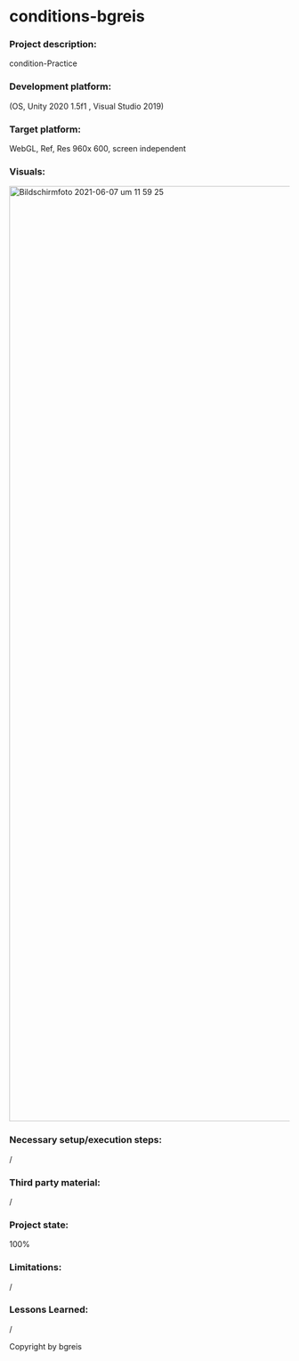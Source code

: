 # conditions-bgreis

### Project description: 
condition-Practice

### Development platform: 
(OS, Unity 2020 1.5f1 , Visual Studio 2019)

### Target platform: 
WebGL, Ref, Res 960x 600, screen independent 

### Visuals: 
<img width="1680" alt="Bildschirmfoto 2021-06-07 um 11 59 25" src="https://user-images.githubusercontent.com/72389948/120998041-fcc1be00-c787-11eb-94de-b72055d8f76c.png">

### Necessary setup/execution steps: 
/

### Third party material: 
/

### Project state: 
100%

### Limitations:
/

### Lessons Learned:
/

Copyright by bgreis
